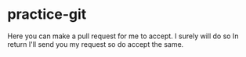 # practice-git
Here you can make a pull request for me to accept. I surely will do so
In return I'll send you my request so do accept the same.
